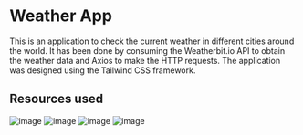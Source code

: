 # Weather App

This is an application to check the current weather in different cities around the world. It has been done by consuming the Weatherbit.io API to obtain the weather data and Axios to make the HTTP requests. The application was designed using the Tailwind CSS framework.

## Resources used
![image](https://github.com/JDLSantos21/weather-app/assets/79732142/084063f7-f82c-4dd9-87c2-c44132d794aa) ![image](https://github.com/JDLSantos21/weather-app/assets/79732142/cbfdb376-13f2-460c-9f36-e86c1ba5b60e) ![image](https://github.com/JDLSantos21/weather-app/assets/79732142/f2bc566a-8fdf-49db-a622-d9bfdc9c9fe0) ![image](https://github.com/JDLSantos21/weather-app/assets/79732142/ccaf4b8b-20a7-4fb3-a8d4-f34e1d3501c0)





